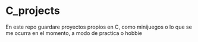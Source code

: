 # C_projects
En este repo guardare proyectos propios en C, como minijuegos o lo que se me ocurra en el momento, a modo de practica o hobbie
